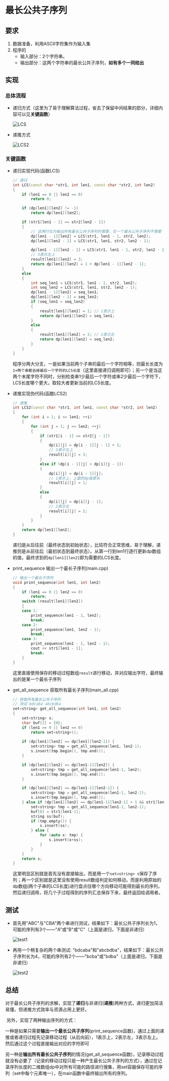 # 最长公共子序列

## 要求

1. 数据准备，利用ASCII字符集作为输入集
2. 程序的
   * 输入部分：2个字符串。
   * 输出部分：这两个字符串的最长公共子序列，**如有多个一同给出**

## 实现

### 总体流程

* 递归方式（这里为了易于理解算法过程，省去了保留中间结果的部分，详细内容可以见**关键函数**）

  ![LCS](images/LCS.png)

* 递推方式

  ![LCS2](images/LCS2.png)

### 关键函数

* 递归实现代码(函数LCS)

  ```c++
  // 递归
  int LCS(const char *str1, int len1, const char *str2, int len2)
  {
      if (len1 == 0 || len2 == 0)
          return 0;
  
      if (dp[len1][len2] != -1)
          return dp[len1][len2];
  
      if (str1[len1 - 1] == str2[len2 - 1])
      {
          // 这两行仅为输出所有最长公共子序列时需要，仅一个最长公共子序列不需要
          dp[len1 - 1][len2] = LCS(str1, len1 - 1, str2, len2);
          dp[len1][len2 - 1] = LCS(str1, len1, str2, len2 - 1);
  
          dp[len1 - 1][len2 - 1] = LCS(str1, len1 - 1, str2, len2 - 1);
          // 3表示左上
          result[len1][len2] = 3;
          return dp[len1][len2] = 1 + dp[len1 - 1][len2 - 1];
      }
      else
      {
          int seq_len1 = LCS(str1, len1 - 1, str2, len2);
          int seq_len2 = LCS(str1, len1, str2, len2 - 1);
          dp[len1 - 1][len2] = seq_len1;
          dp[len1][len2 - 1] = seq_len2;
          if (seq_len1 > seq_len2)
          {
              result[len1][len2] = 1; // 1表示上
              return dp[len1][len2] = seq_len1;
          }
          else
          {
              result[len1][len2] = 2; // 2表示左
              return dp[len1][len2] = seq_len2;
          }
      }
  }
  ```

  程序分两大分支，一是如果当前两个子串的最后一个字符相等，则最长长度为`1+两个串都去掉最后一个字符的LCS长度`（这里直接递归调用即可）；另一个是当这两个末尾字符不同时，分别检查串1少最后一个字符或串2少最后一个字符下，LCS长度哪个更大，取较大者更新当前的LCS长度。

* 递推实现伪代码(函数LCS2)

  ```c++
  // 递推
  int LCS2(const char *str1, int len1, const char *str2, int len2)
  {
      for (int i = 1; i <= len1; ++i)
      {
          for (int j = 1; j <= len2; ++j)
          {
              if (str1[i - 1] == str2[j - 1])
              {
                  dp[i][j] = dp[i - 1][j - 1] + 1;
                  // 3表示左上
                  result[i][j] = 3;
              }
              else if (dp[i - 1][j] > dp[i][j - 1])
              {
                  dp[i][j] = dp[i - 1][j];
                  // 1表示上，上面的dp值更长
                  result[i][j] = 1;
              }
              else
              {
                  dp[i][j] = dp[i][j - 1];
                  // 2表示左
                  result[i][j] = 2;
              }
          }
      }
      return dp[len1][len2];
  }
  ```

  递归是从后往前（最终状态到初始状态），比较符合正常思维，易于理解，递推则是从前往后（最初状态到最终状态）。从第一行到len1行逐行更新dp数组的值，最终求到的`dp[len1][len2]`即为需要的LCS长度。

* print_sequence 输出一个最长子序列(main.cpp)

  ```c++
  // 输出一个最长子序列
  void print_sequence(int len1, int len2)
  {
      if (len1 == 0 || len2 == 0)
          return;
      switch (result[len1][len2])
      {
      case 1:
          print_sequence(len1 - 1, len2);
          break;
      case 2:
          print_sequence(len1, len2 - 1);
          break;
      case 3:
          print_sequence(len1 - 1, len2 - 1);
          cout << str1[len1 - 1];
          break;
      }
  }
  ```

  这里直接使用保存的移动过程数组`result`进行移动，并对应输出字符，最终输出的是某一个最长子序列

* get_all_sequence 获取所有最长子序列(main_all.cpp)

  ```c++
  // 获取所有最长公共子序列
  // 测试 bdcaba abcbdba
  set<string> get_all_sequence(int len1, int len2)
  {
      set<string> s;
      char buf[2] = {0};
      if (len1 == 0 || len2 == 0)
          return set<string>();
      
      if (dp[len1][len2] == dp[len1][len2-1]) {
          set<string> tmp = get_all_sequence(len1, len2-1);
          s.insert(tmp.begin(), tmp.end());
      }
  
      if (dp[len1][len2] == dp[len1-1][len2]) {
          set<string> tmp = get_all_sequence(len1-1, len2);
          s.insert(tmp.begin(), tmp.end());
      }
  
      if (dp[len1][len2] == dp[len1-1][len2-1]) {
          set<string> tmp = get_all_sequence(len1-1, len2-1);
          s.insert(tmp.begin(), tmp.end());
      } else if (dp[len1][len2] == dp[len1-1][len2-1] + 1 && str1[len1-1]==str2[len2-1]) 	   {
          set<string> tmp = get_all_sequence(len1-1, len2-1);
          buf[0] = str1[len1-1];
          string ss(buf);
          if (tmp.empty()) {
              s.insert(ss);
          } else {
              for (auto x: tmp) {
                  s.insert(x+ss);
              }
          }
      }
      return s;
  }
  ```

  这里明显区别就是首先没有直接输出，而是用一个`set<string> s`保存了序列；再一个区别就是这里没有使用result数组判定如何移动，而是利用原始的dp数组(两个子串的LCS长度)进行盘点往哪个方向移动可能得到最长的序列，然后递归调用，将几个子过程得到的序列汇总保存下来，最终返回给调用者。

## 测试

* 首先用"ABC"与"CBA"两个串进行测试，结果如下：最长公共子序列长为1，可能的序列有3个——"A"或"B"或"C"（上面是递归，下面是非递归）

  ![test1](images/test1.png)

* 再用一个稍复杂的两个串测试: "bdcaba"和"abcbdba"，结果如下：最长公共子序列长为4，可能的序列有2个——"bcba"或"bdba"（上面是递归，下面是非递归）

  ![test2](images/test2.png)

## 总结

​	对于最长公共子序列的求解，实现了**递归**与非递归(**递推**)两种方式，递归更加简洁易懂，但递推方式效率与资源占用上更好。

​	另外，实现了两种输出序列的方式：

​		一种是如果只需要**输出一个最长公共子序列**(print_sequence函数)，通过上面的递推或者递归过程先记录移动过程（从后向前），1表示上，2表示左，3表示左上。然后通过这个过程直接输出对应的字符即可

​		另一种是**输出所有最长公共子序列**的情况(get_all_sequence函数)，记录移动过程就没有必要了（记录的移动过程只是一种产生最长公共子序列的方式），通过在记录序列长度的二维数组dp中对所有可能的路径进行搜集，用set容器保存可能的序列（set中每个元素唯一），在main函数中最终输出所有的序列。